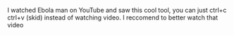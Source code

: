 I watched Ebola man on YouTube and saw this cool tool, you can just ctrl+c ctrl+v (skid) instead of watching video.
I reccomend to better watch that video

